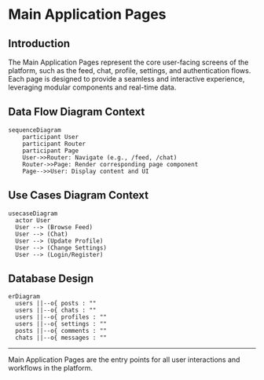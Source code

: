 # Main Application Pages

## Introduction
The Main Application Pages represent the core user-facing screens of the platform, such as the feed, chat, profile, settings, and authentication flows. Each page is designed to provide a seamless and interactive experience, leveraging modular components and real-time data.

## Data Flow Diagram Context
```mermaid
sequenceDiagram
    participant User
    participant Router
    participant Page
    User->>Router: Navigate (e.g., /feed, /chat)
    Router->>Page: Render corresponding page component
    Page-->>User: Display content and UI
```

## Use Cases Diagram Context
```mermaid
usecaseDiagram
  actor User
  User --> (Browse Feed)
  User --> (Chat)
  User --> (Update Profile)
  User --> (Change Settings)
  User --> (Login/Register)
```

## Database Design
```mermaid
erDiagram
  users ||--o{ posts : ""
  users ||--o{ chats : ""
  users ||--o{ profiles : ""
  users ||--o{ settings : ""
  posts ||--o{ comments : ""
  chats ||--o{ messages : ""
```

---
Main Application Pages are the entry points for all user interactions and workflows in the platform. 